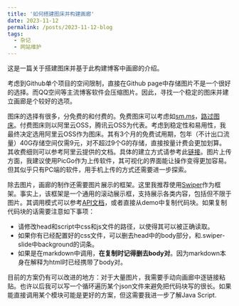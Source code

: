 ```yaml
---
title: '如何搭建图床并构建画廊'
date: 2023-11-12
permalink: /posts/2023-11-12-blog
tags:
  - 杂记
  - 网站维护
---
```


这是一篇关于搭建图床并基于此构建博客中画廊的介绍。

考虑到Github单个项目的空间限制，直接在Github page中存储图片不是一个很好的选择。而QQ空间等主流博客软件会压缩图片。因此，寻找一个稳定的图床并建立画廊是个较好的选项。

图床的选择有很多，分免费的和付费的。免费图床可以考虑如[sm.ms](sm.ms)，[路过图床](imgse.com)。付费图床则以阿里云OSS，腾讯云OSS为代表。考虑到稳定性和易用性，我最终决定选用阿里云OSS作为图床。其有3个月的免费试用期，包年（不计出口流量）40G存储空间仅需9元，对不超过9个G的存储，直接按量计费会更加划算。其收费细则可以参考阿里云提供的文档。具体的建立方式请参考此[链接](https://zhuanlan.zhihu.com/p/104152479)。图片上传方面，我建议使用PicGo作为上传软件，其可视化的界面能让操作变得更加容易。但其似乎只有PC端的软件，用手机上传的方式还需要进一步探索。

除去图片，画廊的制作还需要图片展示的框架。这里我推荐使用[Swiper](https://swiper.com.cn/)作为框架。事实上，该框架是一个通用的滚动展示框，支持展示各类内容，包括但不限于图片。其调用模式可以参考[API文档](https://swiper.com.cn/api/index.html)，或者直接从demo中复制代码块。如果复制代码块的话需要注意如下事项：
* 请修改head和script中css和js文件的路径，以使得其可以被正确读取。
* 如果你有已经配置好的css文件，可以删去head中的body部分，和.swiper-slide中background的词条。
* 如果是在markdown中调用，**在复制时记得删去body对**。因为markdown本身在解释为html时已经携带了body对。

目前的方案仍有可以改进的地方：对于大量图片，我需要手动向画廊中逐链接粘贴。也许以后我可以写一个循环遍历某个json文件来避免把代码块写的很长。如果能直接调用某个模块可能是更好的方案，但这需要我进一步了解Java Script.
